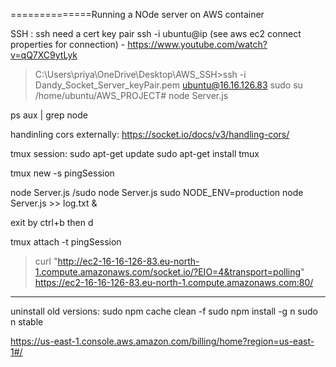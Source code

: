 ==============Running a NOde server on AWS container

SSH :
ssh need a cert key pair
ssh -i <pem file name> ubuntu@ip (see aws ec2 connect properties for connection) - https://www.youtube.com/watch?v=qQ7XC9ytLyk

> C:\Users\priya\OneDrive\Desktop\AWS_SSH>ssh -i Dandy_Socket_Server_keyPair.pem ubuntu@16.16.126.83
> sudo su
> /home/ubuntu/AWS_PROJECT# node Server.js

ps aux | grep node

handinling cors externally: https://socket.io/docs/v3/handling-cors/

tmux session:
sudo apt-get update
sudo apt-get install tmux

tmux new -s pingSession

node Server.js /sudo node Server.js
sudo NODE_ENV=production node Server.js >> log.txt &

exit by ctrl+b then d

tmux attach -t pingSession


> curl "http://ec2-16-16-126-83.eu-north-1.compute.amazonaws.com/socket.io/?EIO=4&transport=polling"
https://ec2-16-16-126-83.eu-north-1.compute.amazonaws.com:80/




-----

uninstall old versions:
sudo npm cache clean -f
sudo npm install -g n
sudo n stable


https://us-east-1.console.aws.amazon.com/billing/home?region=us-east-1#/
